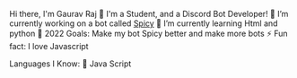  Hi there, I'm Gaurav Raj 👋
 I'm a Student, and a Discord Bot Developer!
 🔭 I’m currently working on a bot called [Spicy](https://spicybot.ml)
 🌱 I’m currently learning Html and python
 🥅 2022 Goals: Make my bot Spicy better and make more bots
 ⚡ Fun fact: I love Javascript 

 Languages I Know:
 🐍 Java Script
